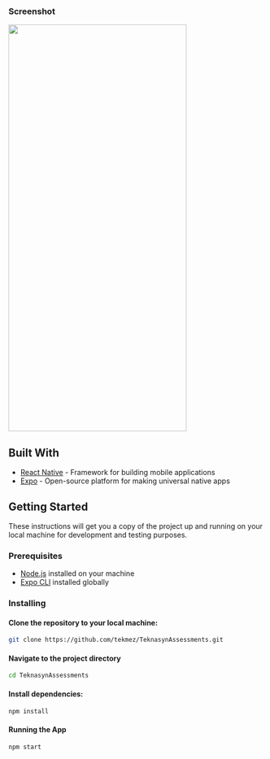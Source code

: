 ### Screenshot
<img src='https://github.com/tekmez/TeknasynAssessments/assets/79506815/b6f1fedb-6d6f-4095-85a6-afbac4795fc8' width= "350" height="800" />

## Built With
- [React Native](https://reactnative.dev/) - Framework for building mobile applications
- [Expo](https://docs.expo.dev/) - Open-source platform for making universal native apps

## Getting Started

These instructions will get you a copy of the project up and running on your local machine for development and testing purposes.

### Prerequisites

- [Node.js](https://nodejs.org/) installed on your machine
- [Expo CLI](https://docs.expo.dev/get-started/installation/) installed globally

### Installing

#### Clone the repository to your local machine:
```bash
git clone https://github.com/tekmez/TeknasynAssessments.git
```
#### Navigate to the project directory
```bash
cd TeknasynAssessments
```
#### Install dependencies:
```bash
npm install
```
#### Running the App
```bash
npm start
```
